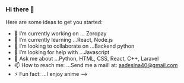 ### Hi there 👋


Here are some ideas to get you started:

- 🔭 I’m currently working on ... Zoropay
- 🌱 I’m currently learning ...React, Node.js
- 👯 I’m looking to collaborate on ...Backend python
- 🤔 I’m looking for help with ...Javascript
- 💬 Ask me about ...Python, HTML, CSS, React, C++, Laravel
- 📫 How to reach me: ...Send me a mail! at: aadesina40@gmail.com
- ⚡ Fun fact: ...I enjoy anime
-->
